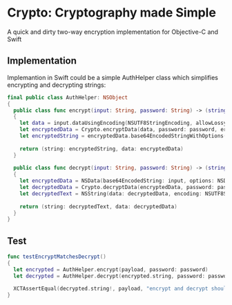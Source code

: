 # Crypto: Cryptography made Simple
A quick and dirty two-way encryption implementation for Objective-C and Swift


## Implementation
Implemantion in Swift could be a simple AuthHelper class which simplifies encrypting and decrypting strings:

```swift
final public class AuthHelper: NSObject
{
  public class func encrypt(input: String, password: String) -> (string: String?, data: NSData?)
  {
    let data = input.dataUsingEncoding(NSUTF8StringEncoding, allowLossyConversion: true)
    let encryptedData = Crypto.encryptData(data, password: password, error: nil)
    let encryptedString = encryptedData.base64EncodedStringWithOptions(NSDataBase64EncodingOptions(rawValue: 0))
    
    return (string: encryptedString, data: encryptedData)
  }
  
  public class func decrypt(input: String, password: String) -> (string: String?, data: NSData?)
  {
    let encryptedData = NSData(base64EncodedString: input, options: NSDataBase64DecodingOptions(rawValue: 0))
    let decryptedData = Crypto.decryptData(encryptedData, password: password, error: nil)
    let decryptedText = NSString(data: decryptedData, encoding: NSUTF8StringEncoding) as? String
    
    return (string: decryptedText, data: decryptedData)
  }
}
```

## Test
```swift
func testEncryptMatchesDecrypt()
{
  let encrypted = AuthHelper.encrypt(payload, password: password)
  let decrypted = AuthHelper.decrypt(encrypted.string, password: password)
  
  XCTAssertEqual(decrypted.string!, payload, "encrypt and decrypt should work with any password")
}
```
